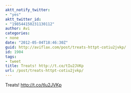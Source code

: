 ```yaml
---
aktt_notify_twitter:
- "yes"
aktt_twitter_id:
- "198544150231130112"
author: Avi
categories:
- none
date: "2012-05-04T18:46:30Z"
guid: http://aviflax.com/post/treats-httpt-cotiu2jvkp/
id: 1904
tags:
- tweet
title: Treats! http://t.co/tIu2JVKp
url: /post/treats-httpt-cotiu2jvkp/
---
```

Treats! <a href="http://t.co/tIu2JVKp" rel="nofollow">http://t.co/tIu2JVKp</a>